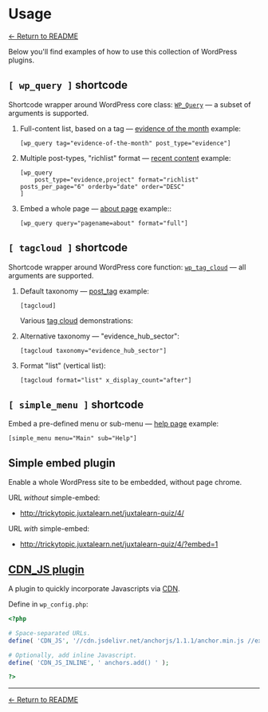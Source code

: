 # Usage

[← Return to README][home]

Below you'll find examples of how to use this collection of WordPress plugins.

## `[ wp_query ]` shortcode

Shortcode wrapper around WordPress core class: [`WP_Query`][] — a subset of arguments is supported.

1. Full-content list, based on a tag — [evidence of the month][] example:
    ```
    [wp_query tag="evidence-of-the-month" post_type="evidence"]
    ```

2. Multiple post-types, "richlist" format — [recent content][] example:
    ```
    [wp_query
        post_type="evidence,project" format="richlist" posts_per_page="6" orderby="date" order="DESC"
    ]
    ```

3. Embed a whole page — [about page][] example::
    ```
    [wp_query query="pagename=about" format="full"]
    ```


## `[ tagcloud ]` shortcode

Shortcode wrapper around WordPress core function: [`wp_tag_cloud`][] — all arguments are supported.

1. Default taxonomy — [post_tag][] example:
    ```
    [tagcloud]
    ```

    Various [tag cloud][] demonstrations:

2. Alternative taxonomy — "evidence_hub_sector":
    ```
    [tagcloud taxonomy="evidence_hub_sector"]
    ```

3. Format "list" (vertical list):
    ```
    [tagcloud format="list" x_display_count="after"]
    ```


## `[ simple_menu ]` shortcode

Embed a pre-defined menu or sub-menu — [help page][] example:
```
[simple_menu menu="Main" sub="Help"]
```


## Simple embed plugin

Enable a whole WordPress site to be embedded, without page chrome.

URL _without_ simple-embed:
* http://trickytopic.juxtalearn.net/juxtalearn-quiz/4/

URL _with_ simple-embed:
* http://trickytopic.juxtalearn.net/juxtalearn-quiz/4/?embed=1


## [CDN_JS plugin][]

A plugin to quickly incorporate Javascripts via [CDN][].

Define in `wp_config.php`:

```php
<?php

# Space-separated URLs.
define( 'CDN_JS', '//cdn.jsdelivr.net/anchorjs/1.1.1/anchor.min.js //example.org/path/to/b.js' );

# Optionally, add inline Javascript.
define( 'CDN_JS_INLINE', ' anchors.add() ' );

?>
```


---
[← Return to README][home]

[home]: https://github.com/IET-OU/wp-iet-generic-plugins
[evidence of the month]: http://iet-lace-approval.open.ac.uk/evidence-of-the-month/
[recent content]: http://evidence.laceproject.eu/#recent-evidence
[about page]: http://iet-lace-approval.open.ac.uk/tests-and-demos/wp-query-test/#about
[help page]: http://trickytopic.juxtalearn.net/help/
[tag cloud]: http://iet-lace-approval.open.ac.uk/tests-and-demos/tag-cloud-test/
[post_tag]: http://evidence.laceproject.eu/evidence/#tags
[CDN_JS plugin]: https://gist.github.com/nfreear/1d459d4a0a21d90d21c3#
[CDN]: http://www.jsdelivr.com/#!anchorjs "content delivery network"
[`WP_Query`]: https://codex.wordpress.org/Class_Reference/WP_Query
[`wp_tag_cloud`]: https://codex.wordpress.org/Function_Reference/wp_tag_cloud

